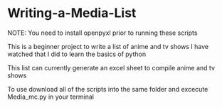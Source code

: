 # Writing-a-Media-List
NOTE: You need to install openpyxl prior to running these scripts

This is a beginner project to write a list of anime and tv shows I have watched that I did to learn the basics of python

This list can currently generate an excel sheet to compile anime and tv shows

To use download all of the scripts into the same folder and excecute Media_mc.py in your terminal
